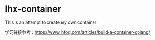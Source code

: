 # lhx-container
This is an attempt to create my own container

学习链接参考：https://www.infoq.com/articles/build-a-container-golang/
